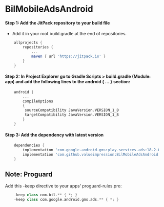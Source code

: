 # BilMobileAdsAndroid

#### Step 1: Add the JitPack repository to your build file
- Add it in your root build.gradle at the end of repositories.
```gradle
    allprojects {
        repositories {
            ...
            maven { url 'https://jitpack.io' }
        }
    }
```
#### Step 2: In Project Explorer go to Gradle Scripts > build.gradle (Module: app) and add the following lines to the android { ... } section:
```gradle
    android {
        ...
        compileOptions 
        {
         sourceCompatibility JavaVersion.VERSION_1_8
         targetCompatibility JavaVersion.VERSION_1_8
        }
    }
```
#### Step 3: Add the dependency with latest version
```gradle
    dependencies {
        implementation 'com.google.android.gms:play-services-ads:18.2.0'
        implementation 'com.github.valueimpression:BilMobileAdsAndroid:1.3.2'
    }
```
## Note: Proguard 
Add this -keep directive to your apps' proguard-rules.pro:
```gradle
    -keep class com.bil.** { *; }
    -keep class com.google.android.gms.ads.** { *; }
```
